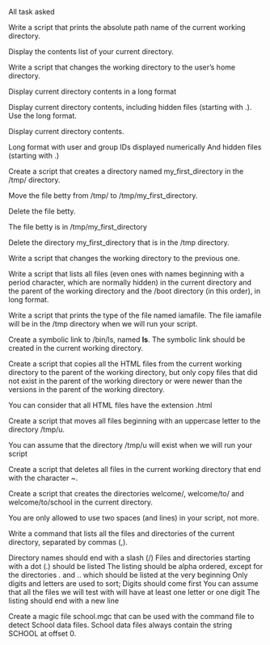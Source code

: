 All task asked

Write a script that prints the absolute path name of the current working directory.

Display the contents list of your current directory.

Write a script that changes the working directory to the user’s home directory.

Display current directory contents in a long format

Display current directory contents, including hidden files (starting with .). Use the long format.

Display current directory contents.

Long format
with user and group IDs displayed numerically
And hidden files (starting with .)

Create a script that creates a directory named my_first_directory in the /tmp/ directory.

Move the file betty from /tmp/ to /tmp/my_first_directory.

Delete the file betty.

The file betty is in /tmp/my_first_directory

Delete the directory my_first_directory that is in the /tmp directory.

Write a script that changes the working directory to the previous one.

Write a script that lists all files (even ones with names beginning with a period character, which are normally hidden) in the current directory and the parent of the working directory and the /boot directory (in this order), in long format.

Write a script that prints the type of the file named iamafile. The file iamafile will be in the /tmp directory when we will run your script.

Create a symbolic link to /bin/ls, named __ls__. The symbolic link should be created in the current working directory.

Create a script that copies all the HTML files from the current working directory to the parent of the working directory, but only copy files that did not exist in the parent of the working directory or were newer than the versions in the parent of the working directory.

You can consider that all HTML files have the extension .html

Create a script that moves all files beginning with an uppercase letter to the directory /tmp/u.

You can assume that the directory /tmp/u will exist when we will run your script

Create a script that deletes all files in the current working directory that end with the character ~.

Create a script that creates the directories welcome/, welcome/to/ and welcome/to/school in the current directory.

You are only allowed to use two spaces (and lines) in your script, not more.

Write a command that lists all the files and directories of the current directory, separated by commas (,).

Directory names should end with a slash (/)
Files and directories starting with a dot (.) should be listed
The listing should be alpha ordered, except for the directories . and .. which should be listed at the very beginning
Only digits and letters are used to sort; Digits should come first
You can assume that all the files we will test with will have at least one letter or one digit
The listing should end with a new line

Create a magic file school.mgc that can be used with the command file to detect School data files. School data files always contain the string SCHOOL at offset 0.
